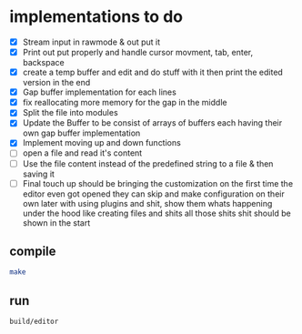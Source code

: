 # implementations to do

- [x] Stream input in rawmode & out put it
- [x] Print out put properly and handle cursor movment, tab, enter, backspace
- [x] create a temp buffer and edit and do stuff with it then print the edited version in the end
- [x] Gap buffer implementation for each lines
- [x] fix reallocating more memory for the gap in the middle
- [x] Split the file into modules
- [x] Update the Buffer to be consist of arrays of buffers each having their own gap buffer implementation
- [x] Implement moving up and down functions
- [ ] open a file and read it's content
- [ ] Use the file content instead of the predefined string to a file & then saving it
- [ ] Final touch up should be bringing the customization on the first time the editor even got opened they can skip and make configuration on their own later with using plugins and shit, show them whats happening under the hood like creating files and shits all those shits shit should be shown in the start

## compile

```bash
make
```

## run

```bash
build/editor
```
